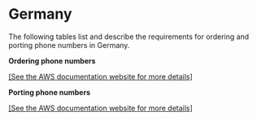 # Germany<a name="order-port-germany"></a>

The following tables list and describe the requirements for ordering and porting phone numbers in Germany\.

**Ordering phone numbers**

[\[See the AWS documentation website for more details\]](http://docs.aws.amazon.com/chime/latest/ag/order-port-germany.html)

**Porting phone numbers**

[\[See the AWS documentation website for more details\]](http://docs.aws.amazon.com/chime/latest/ag/order-port-germany.html)